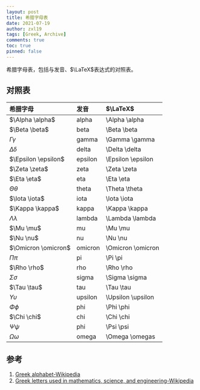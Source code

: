 ```yaml
---
layout: post
title: 希腊字母表
date: 2021-07-19
author: zxl19
tags: [Greek, Archive]
comments: true
toc: true
pinned: false
---
```


希腊字母表，包括与发音、$\LaTeX$表达式的对照表。

<!-- more -->

## 对照表

| 希腊字母 | 发音 | $\LaTeX$ |
| :------ | :------ | :------ |
| $\Alpha \alpha$ | alpha | \Alpha \alpha |
| $\Beta \beta$ | beta | \Beta \beta |
| $\Gamma \gamma$ | gamma | \Gamma \gamma |
| $\Delta \delta$ | delta | \Delta \delta |
| $\Epsilon \epsilon$ | epsilon | \Epsilon \epsilon |
| $\Zeta \zeta$ | zeta | \Zeta \zeta |
| $\Eta \eta$ | eta | \Eta \eta |
| $\Theta \theta$ | theta | \Theta \theta |
| $\Iota \iota$ | iota | \Iota \iota |
| $\Kappa \kappa$ | kappa | \Kappa \kappa |
| $\Lambda \lambda$ | lambda | \Lambda \lambda |
| $\Mu \mu$ | mu | \Mu \mu |
| $\Nu \nu$ | nu | \Nu \nu |
| $\Omicron \omicron$ | omicron | \Omicron \omicron |
| $\Pi \pi$ | pi | \Pi \pi |
| $\Rho \rho$ | rho | \Rho \rho |
| $\Sigma \sigma$ | sigma | \Sigma \sigma |
| $\Tau \tau$ | tau | \Tau \tau |
| $\Upsilon \upsilon$ | upsilon | \Upsilon \upsilon |
| $\Phi \phi$ | phi | \Phi \phi |
| $\Chi \chi$ | chi | \Chi \chi |
| $\Psi \psi$ | phi | \Psi \psi |
| $\Omega \omega$ | omega | \Omega \omegas |

## 参考

1. [Greek alphabet-Wikipedia](https://en.wikipedia.org/wiki/Greek_alphabet)
2. [Greek letters used in mathematics, science, and engineering-Wikipedia](https://en.wikipedia.org/wiki/Greek_letters_used_in_mathematics,_science,_and_engineering)
